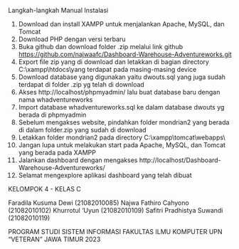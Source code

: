 Langkah-langkah Manual Instalasi
1. Download dan install XAMPP untuk menjalankan Apache, MySQL, dan Tomcat
2. Download PHP dengan versi terbaru
3. Buka github dan download folder .zip melalui link github https://github.com/najwaafc/Dashboard-Warehouse-Adventureworks.git
4. Export file zip yang di download dan letakkan di bagian directory C:\xampp\htdocs\yang terdapat pada masing-masing device
5. Download database yang digunakan yaitu dwouts.sql yang juga sudah terdapat di folder .zip yg telah di download
6. Akses http://localhost/phpmyadmin/ lalu buat database baru dengan nama whadventureworks
7. Import database whadventureworks.sql ke dalam database dwouts yg berada di phpmyadmin
8. Sebelum mengakses website, pindahkan folder mondrian2 yang berada di dalam folder.zip yang sudah di download
9. Letakkan folder mondrian2 pada directory C:\xampp\tomcat\webapps\
10. Jangan lupa untuk melakukan start pada Apache, MySQL, dan Tomcat yang berada pada XAMPP
11. Jalankan dashboard dengan mengakses http://localhost/Dashboard-Warehouse-Adventureworks/
12. Selamat mengexplore aplikasi dashboard yang telah dibuat

KELOMPOK 4 - KELAS C

Faradila Kusuma Dewi       (21082010085)
Najwa Fathiro Cahyono      (21082010102)
Khurrotul ‘Uyun            (21082010109)
Safitri Pradhistya Suwandi (21082010119)

PROGRAM STUDI SISTEM INFORMASI
FAKULTAS ILMU KOMPUTER
UPN “VETERAN” JAWA TIMUR
2023
